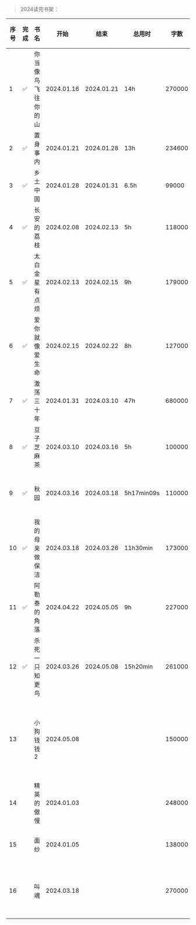 >2024读完书架：

| 序号 | 完成 | 书名 | 开始 | 结束 | 总用时 | 字数 | 分类 | 作者 | 个人评价 | 最推荐 |
| --- | --- |--- |--- |--- |--- |--- |--- |--- |--- |--- |
| 1 | ✅ | 你当像鸟飞往你的山 | 2024.01.16 | 2024.01.21 | 14h | 270000 | 文学小说 | 塔拉·韦斯特弗（任爱红 译） | ⭐⭐⭐⭐⭐ | ✅ |
| 2 | ✅ | 置身事内 | 2024.01.21 | 2024.01.28 | 13h | 234600 | 经济学 | 兰小欢 | ⭐⭐⭐⭐⭐ | ✅ |
| 3 | ✅ | 乡土中国 | 2024.01.28 | 2024.01.31 | 6.5h | 99000 | 社会学 | 费孝通 | ⭐⭐⭐⭐ | |
| 4 | ✅ | 长安的荔枝 | 2024.02.08 | 2024.02.13 | 5h | 118000 | 文学小说 | 马伯庸 | ⭐⭐⭐⭐ | |
| 5 | ✅ | 太白金星有点烦 | 2024.02.13 | 2024.02.15 | 9h | 179000 | 文学小说 | 马伯庸 | ⭐⭐⭐⭐⭐ | ✅ |
| 6 | ✅ | 爱你就像爱生命 | 2024.02.15 | 2024.02.22 | 8h | 127000 | 书信 | 王小波 | ⭐⭐⭐⭐⭐ | ✅ |
| 7 | ✅ | 激荡三十年 | 2024.01.31 | 2024.03.10 | 47h | 680000 | 企业史 | 吴晓波 | ⭐⭐⭐⭐⭐ | ✅ |
| 8 | ✅ | 豆子芝麻茶 | 2024.03.10 | 2024.03.16 | 5h | 100000 | 非虚构文学 | 杨本芬 | ⭐⭐⭐⭐⭐ | ✅ |
| 9 | ✅ | 秋园 | 2024.03.16 | 2024.03.18 | 5h17min09s | 110000 | 非虚构文学 | 杨本芬 | ⭐⭐⭐⭐⭐ | ✅ |
| 10 | ✅ | 我的母亲做保洁 | 2024.03.18 | 2024.03.26 | 11h30min | 173000 | 非虚构文学 | 张小满 | ⭐⭐⭐⭐⭐ | ✅ |
| 11 | ✅ | 阿勒泰的角落 | 2024.04.22 | 2024.05.05 | 9h | 227000 | 散文集 | 李娟 | ⭐⭐⭐⭐⭐ | ✅ |
| 12 | ✅ | 杀死一只知更鸟 | 2024.03.26 | 2024.05.08 | 15h20min | 261000 | 文学小说 | 哈珀·李（李育超译） | ⭐⭐⭐⭐ | |
| 13 | | 小狗钱钱2 | 2024.05.08 | | | 150000 | 财务管理 | 博多·舍费尔（王一帆 张皓莹 任斌译） | | |
| 14 | | 精英的傲慢 | 2024.01.03 | | | 248000 | 社会学 | 迈克尔·桑德尔 | | |
| 15 | | 面纱 | 2024.01.05 | | | 138000 | 文学小说 | 毛姆 | | |
| 16 | | 叫魂 | 2024.03.18 | | | 270000 | 中国历史研究 | 孔飞力（陈兼 刘昶译） | | |

